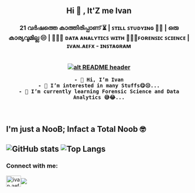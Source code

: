 <h2 align="center"> Hi 👋 , It'Z me  Ivan <br/></h2> 
<h3 align="center">21 വർഷത്തെ കാത്തിരിപ്പാണ് ⏳ | ꜱᴛɪʟʟ ꜱᴛᴜᴅʏɪɴɢ 🙇🏻 | ഒരു കാര്യവുമില്ല 😒 | 🧑🏻‍💻 ᴅᴀᴛᴀ ᴀɴᴀʟʏᴛɪᴄꜱ ᴡɪᴛʜ 🕵🏼‍♂️ꜰᴏʀᴇɴꜱɪᴄ ꜱᴄɪᴇɴᴄᴇ | ɪᴠᴀɴ.ᴀᴇꜰx - ɪɴꜱᴛᴀɢʀᴀᴍ<br> <br>

   <a href="https://telegra.ph/file/09789f0a6b08139f7e0fc.jpg" target="_blank" rel="download org image">![alt README header](https://telegra.ph/file/09789f0a6b08139f7e0fc.jpg?raw=true)</a>
   
   

 ```
- 👋 Hi, I’m Ivan
- 👀 I’m interested in many Stuffs😋😒...
- 🌱 I’m currently learning Forensic Science and Data Analytics 😅😂...
```
   
 </a> <br> 



<h2 align="centre">I'm just a NooB; Infact a Total Noob 🤓<h2>

 
![GitHub stats](https://github-readme-stats.vercel.app/api?username=doctoxer&show_icons=true&theme=merko) ![Top Langs](https://github-readme-stats.vercel.app/api/top-langs/?username=doctoxer&theme=highcontrast)
<h3 align="left">Connect with me:</h3>
<p align="left">
<a href="https://instagram.com/ivan.aefx" target="blank"><img align="center" src="https://raw.githubusercontent.com/rahuldkjain/github-profile-readme-generator/master/src/images/icons/Social/instagram.svg" alt="ivan.aefx" height="30" width="40" /><a href="https://t.me/IvanDaniel_TG" target="blank"><img align="center" src="https://img.shields.io/badge/@IvanDaniel_TG-30302f?style=for-the-badge&logo=telegram" /></a></p>
